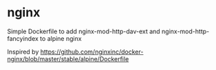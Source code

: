 # nginx
Simple Dockerfile to add nginx-mod-http-dav-ext and nginx-mod-http-fancyindex to alpine nginx

Inspired by https://github.com/nginxinc/docker-nginx/blob/master/stable/alpine/Dockerfile
